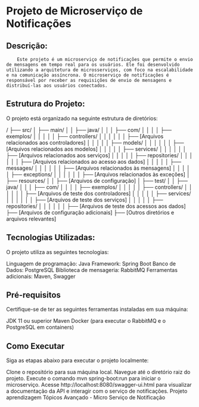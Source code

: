 # Projeto de Microserviço de Notificações

## Descrição: 
        Este projeto é um microserviço de notificações que permite o envio de mensagens em tempo real para os usuários. Ele foi desenvolvido utilizando a arquitetura de microsserviços, com foco na escalabilidade e na comunicação assíncrona. O microserviço de notificações é responsável por receber as requisições de envio de mensagens e distribuí-las aos usuários conectados.

## Estrutura do Projeto:

O projeto está organizado na seguinte estrutura de diretórios:

/
├── src/
│   ├── main/
│   │   ├── java/
│   │   │   ├── com/
│   │   │   │   ├── exemplos/
│   │   │   │   │   ├── controllers/
│   │   │   │   │   │   ├── [Arquivos relacionados aos controladores]
│   │   │   │   │   ├── models/
│   │   │   │   │   │   ├── [Arquivos relacionados aos modelos]
│   │   │   │   │   ├── services/
│   │   │   │   │   │   ├── [Arquivos relacionados aos serviços]
│   │   │   │   │   ├── repositories/
│   │   │   │   │   │   ├── [Arquivos relacionados ao acesso aos dados]
│   │   │   │   │   ├── messages/
│   │   │   │   │   │   ├── [Arquivos relacionados às mensagens]
│   │   │   │   │   ├── exceptions/
│   │   │   │   │   │   ├── [Arquivos relacionados às exceções]
│   ├── resources/
│   │   ├── [Arquivos de configuração]
│   ├── test/
│   │   ├── java/
│   │   │   ├── com/
│   │   │   │   ├── exemplos/
│   │   │   │   │   ├── controllers/
│   │   │   │   │   │   ├── [Arquivos de teste dos controladores]
│   │   │   │   │   ├── services/
│   │   │   │   │   │   ├── [Arquivos de teste dos serviços]
│   │   │   │   │   ├── repositories/
│   │   │   │   │   │   ├── [Arquivos de teste dos acessos aos dados]
├── [Arquivos de configuração adicionais]
├── [Outros diretórios e arquivos relevantes]

## Tecnologias Utilizadas:

O projeto utiliza as seguintes tecnologias:

Linguagem de programação: Java
Framework: Spring Boot
Banco de Dados: PostgreSQL
Biblioteca de mensageria: RabbitMQ
Ferramentas adicionais: Maven, Swagger

## Pré-requisitos

Certifique-se de ter as seguintes ferramentas instaladas em sua máquina:

JDK 11 ou superior
Maven
Docker (para executar o RabbitMQ e o PostgreSQL em containers)

## Como Executar

Siga as etapas abaixo para executar o projeto localmente:

Clone o repositório para sua máquina local.
Navegue até o diretório raiz do projeto.
Execute o comando mvn spring-boot:run para iniciar o microserviço.
Acesse http://localhost:8080/swagger-ui.html para visualizar a documentação da API e interagir com o serviço de notificações.
Projeto aprendizagem Tópicos Avançado - Micro Serviço de Notificação
